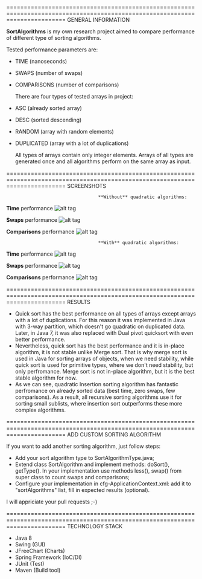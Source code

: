 =============================================================================================================================
                                                GENERAL INFORMATION
  
  
  **SortAlgorithms** is my own research project aimed to compare performance of different type of sorting algorithms.
  
Tested performance parameters are: 
- TIME (nanoseconds) 
- SWAPS (number of swaps) 
- COMPARISONS (number of comparisons)

  There are four types of tested arrays in project: 
- ASC (already sorted array)
- DESC (sorted descending)
- RANDOM (array with random elements)
- DUPLICATED (array with a lot of duplications)

  All types of arrays contain only integer elements. Arrays of all types are generated once and all algorithms perform on the same array as input.
  
  
=============================================================================================================================
                                                SCREENSHOTS
  
  
                                      **Without** quadratic algorithms:
  
  **Time** performance
  ![alt tag](https://raw.githubusercontent.com/java-fan/sort-algorithms/master/screenshots/time.jpg)
  
  **Swaps** performance
  ![alt tag](https://raw.githubusercontent.com/java-fan/sort-algorithms/master/screenshots/swaps.jpg)
  
  **Comparisons** performance
  ![alt tag](https://raw.githubusercontent.com/java-fan/sort-algorithms/master/screenshots/comparisons.jpg)

                                      **With** quadratic algorithms:
  
  **Time** performance
  ![alt tag](https://raw.githubusercontent.com/java-fan/sort-algorithms/master/screenshots/time_q.jpg)
  
  **Swaps** performance
  ![alt tag](https://raw.githubusercontent.com/java-fan/sort-algorithms/master/screenshots/swaps_q.jpg)
  
  **Comparisons** performance
  ![alt tag](https://raw.githubusercontent.com/java-fan/sort-algorithms/master/screenshots/comparisons_q.jpg)


=============================================================================================================================
                                                RESULTS


- Quick sort has the best performance on all types of arrays except arrays with a lot of duplications. For this reason it was implemented in Java with 3-way partition, which doesn't go quadratic on duplicated data. Later, in Java 7, it was also replaced with Dual pivot quicksort with even better performance.
- Nevertheless, quick sort has the best performance and it is in-place algorithm, it is not stable unlike Merge sort. That is why merge sort is used in Java for sorting arrays of objects, when we need stability, while quick sort is used for primitive types, where we don't need stability, but only perfromance. Merge sort is not in-place algorithm, but it is the best stable algorithm for now.
- As we can see, quadratic Insertion sorting algorithm has fantastic perfromance on already sorted data (best time, zero swaps, few comparisons). As a result, all recursive sorting algorithms use it for sorting small sublists, where insertion sort outperforms these more complex algorithms.


=============================================================================================================================
                                                ADD CUSTOM SORTING ALGORITHM


If you want to add another sorting algorithm, just follow steps:

- Add your sort algorithm type to SortAlgorithmType.java;
- Extend class SortAlgorithm and implement methods: doSort(), getType(). In your implementation use methods less(), swap() from super class to count swaps and comparisons;
- Configure your implementation in cfg-ApplicationContext.xml: add it to "sortAlgorithms" list, fill in expected results (optional).

I will appriciate your pull requests ;-)


=============================================================================================================================
                                                TECHNOLOGY STACK


- Java 8
- Swing (GUI)
- JFreeChart (Charts)
- Spring Framework (IoC/DI)
- JUnit (Test)
- Maven (Build tool)
